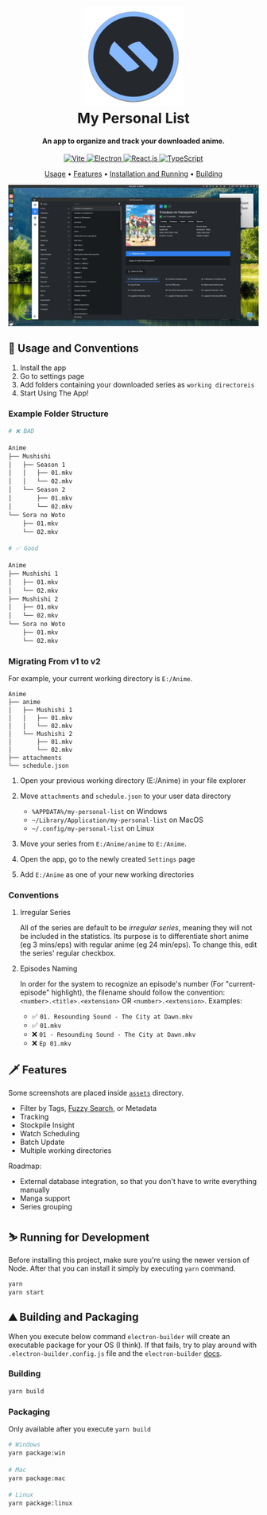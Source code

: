 <h1 align="center">
	<a href="https://github.com/SnekNOTSnake">
		<img src="https://github.com/SnekNOTSnake/my-personal-list/blob/master/assets/icon.png?raw=true" alt="Markdownify" width="200">
	</a>
	<br>
  	My Personal List
  </br>
</h1>

<h4 align="center">An app to organize and track your downloaded anime.</h4>

<p align="center">
  <a href="https://vitejs.dev/">
    <img src="https://img.shields.io/badge/Renderer-Vite-informational?style=flat&logo=vite&logoColor=white&color=2f80ed" alt="Vite">
  </a>
  <a href="https://electronjs.org/">
  <img src="https://img.shields.io/badge/Framework-Electron-informational?style=flat&logo=electron&logoColor=white&color=2f80ed" alt="Electron">
 </a>
  <a href="https://reactjs.org/">
    <img src="https://img.shields.io/badge/Library-React-informational?style=flat&logo=react&logoColor=white&color=2f80ed" alt="React.js">
  </a>
  <a href="https://typescriptlang.org/">
    <img src="https://img.shields.io/badge/Language-TypeScript-informational?style=flat&logo=typescript&logoColor=white&color=2f80ed" alt="TypeScript">
  </a>
</p>

<p align="center">
	<a href="https://github.com/SnekNOTSnake/my-personal-list#%EF%B8%8F-usage-and-conventions">Usage</a> •
  <a href="https://github.com/SnekNOTSnake/my-personal-list#%EF%B8%8F-features">Features</a> •
  <a href="https://github.com/SnekNOTSnake/my-personal-list#%EF%B8%8F-installation-and-running">Installation and Running</a> •
  <a href="https://github.com/SnekNOTSnake/my-personal-list#%EF%B8%8F-building-and-packaging">Building</a>
</p>

![Explore](https://github.com/SnekNOTSnake/my-personal-list/blob/master/assets/screenshots/explore.png?raw=true)

## 🚀️ Usage and Conventions

1. Install the app
2. Go to settings page
3. Add folders containing your downloaded series as `working directoreis`
4. Start Using The App!

### Example Folder Structure

```bash
# ❌ BAD

Anime
├── Mushishi
│   ├── Season 1
│   │   ├── 01.mkv
│   │   └── 02.mkv
│   └── Season 2
│       ├── 01.mkv
│       └── 02.mkv
└── Sora no Woto
    ├── 01.mkv
    └── 02.mkv

# ✅ Good

Anime
├── Mushishi 1
│   ├── 01.mkv
│   └── 02.mkv
├── Mushishi 2
│   ├── 01.mkv
│   └── 02.mkv
└── Sora no Woto
    ├── 01.mkv
    └── 02.mkv
```

### Migrating From v1 to v2

For example, your current working directory is `E:/Anime`.

```
Anime
├── anime
│   ├── Mushishi 1
│   │   ├── 01.mkv
│   │   └── 02.mkv
│   └── Mushishi 2
│       ├── 01.mkv
│       └── 02.mkv
├── attachments
└── schedule.json
```

1. Open your previous working directory (E:/Anime) in your file explorer
2. Move `attachments` and `schedule.json` to your user data directory

	- `%APPDATA%/my-personal-list` on Windows
	- `~/Library/Application/my-personal-list` on MacOS
	- `~/.config/my-personal-list` on Linux

3. Move your series from `E:/Anime/anime` to `E:/Anime`.
4. Open the app, go to the newly created `Settings` page
5. Add `E:/Anime` as one of your new working directories

### Conventions

1. Irregular Series

	All of the series are default to be *irregular series*, meaning they will not be included in the statistics. Its purpose is to differentiate short anime (eg 3 mins/eps) with regular anime (eg 24 min/eps). To change this, edit the series' regular checkbox.

2. Episodes Naming

	In order for the system to recognize an episode's number (For "current-episode" highlight), the filename should follow the convention: `<number>.<title>.<extension>` OR `<number>.<extension>`. Examples:

	- ✅ `01. Resounding Sound - The City at Dawn.mkv`
	- ✅ `01.mkv`
	- ❌ `01 - Resounding Sound - The City at Dawn.mkv`
	- ❌ `Ep 01.mkv`

## 🗡️ Features

Some screenshots are placed inside [`assets`](https://github.com/SnekNOTSnake/my-personal-list/tree/master/assets) directory.

- Filter by Tags, [Fuzzy Search](https://en.wikipedia.org/wiki/Approximate_string_matching), or Metadata
- Tracking
- Stockpile Insight
- Watch Scheduling
- Batch Update
- Multiple working directories

Roadmap:

- External database integration, so that you don't have to write everything manually
- Manga support
- Series grouping

## ⛷️ Running for Development

Before installing this project, make sure you're using the newer version of Node. After that you can install it simply by executing `yarn` command.

```bash
yarn
yarn start
```

## ⛰️ Building and Packaging

When you execute below command `electron-builder` will create an executable package for your OS (I think). If that fails, try to play around with `.electron-builder.config.js` file and the `electron-builder` [docs](https://www.electron.build/configuration/configuration.html).

### Building

```bash
yarn build
```

### Packaging

Only available after you execute `yarn build`

```bash
# Windows
yarn package:win

# Mac
yarn package:mac

# Linux
yarn package:linux
```
